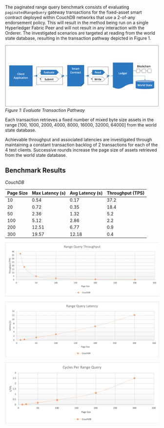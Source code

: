 The paginated range query benchmark consists of evaluating `paginatedRangeQuery` gateway transactions for the fixed-asset smart contract deployed within CouchDB networks that use a 2-of-any endorsement policy. This will result in the method being run on a single Hyperledger Fabric Peer and will not result in any interaction with the Orderer. The investigated scenarios are targeted at reading from the world state database, resulting in the transaction pathway depicted in Figure 1.

![evaluate contract range query pathway](../../../../../diagrams/TransactionRoute_Evaluate.png)*Figure 1: Evaluate Transaction Pathway*

Each transaction retrieves a fixed number of mixed byte size assets in the range [100, 1000, 2000, 4000, 8000, 16000, 32000, 64000] from the world state database.

Achievable throughput and associated latencies are investigated through maintaining a constant transaction backlog of 2 transactions for each of the 4 test clients. Successive rounds increase the page size of assets retrieved from the world state database.

## Benchmark Results

*CouchDB*

| Page Size | Max Latency (s) | Avg Latency (s) | Throughput (TPS) |
| --------- | --------------- | --------------- | ---------------- |
| 10 | 0.54 | 0.17 | 37.2 |
| 20 | 0.72 | 0.35 | 18.4 |
| 50 | 2.36 | 1.32 | 5.2 |
| 100 | 5.12 | 2.86 | 2.2 |
| 200 | 12.51 | 6.77 | 0.9 |
| 300 | 19.57 | 12.18 | 0.4 |

![paginated range query fabric tps performance](../../../../../charts/2.0.0/nodeJS/nodeSDK/rangeQuery/RangeQueryMixedTPS.png)

![paginated range query fabric latency performance](../../../../../charts/2.0.0/nodeJS/nodeSDK/rangeQuery/RangeQueryMixedLatency.png)

![paginated range query fabric cycles performance](../../../../../charts/2.0.0/nodeJS/nodeSDK/rangeQuery/RangeQueryMixedCycles.png)
